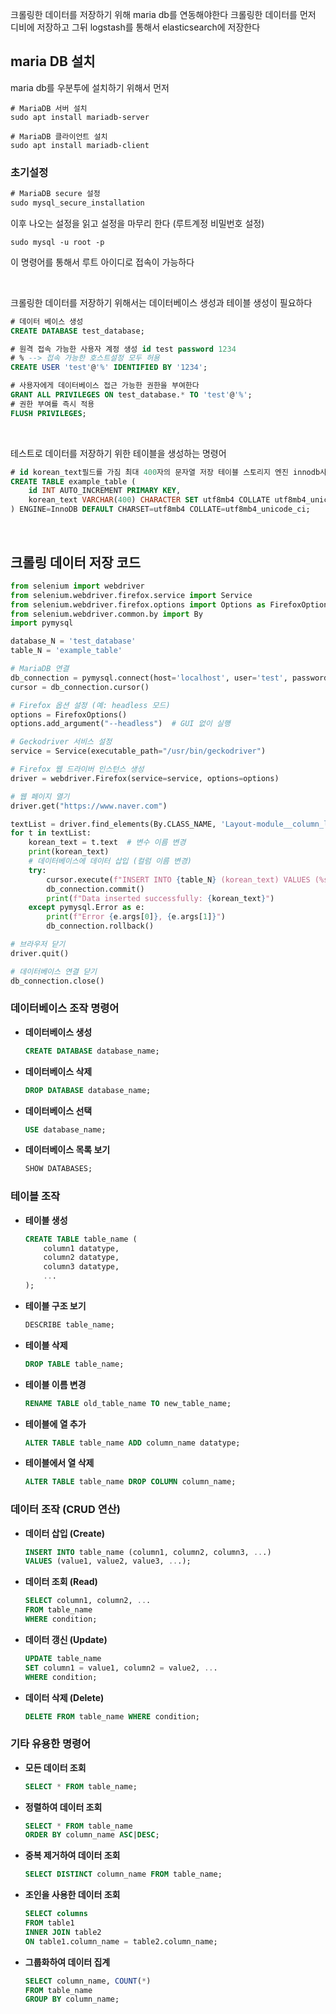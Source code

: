 크롤링한 데이터를 저장하기 위해 maria db를 연동해야한다 크롤링한 데이터를 먼저 디비에 저장하고 그뒤 logstash를 통해서 elasticsearch에 저장한다 

## maria DB 설치

maria db를 우분투에 설치하기 위해서 먼저

```shell
# MariaDB 서버 설치
sudo apt install mariadb-server
```

```shell
# MariaDB 클라이언트 설치
sudo apt install mariadb-client
```

### 초기설정

```sql
# MariaDB secure 설정
sudo mysql_secure_installation
```

이후 나오는 설정을 읽고 설정을 마무리 한다 (루트계정 비밀번호 설정)

```shell
sudo mysql -u root -p
```

이 명령어를 통해서 루트 아이디로 접속이 가능하다

&nbsp;

크롤링한 데이터를 저장하기 위해서는 데이터베이스 생성과 테이블 생성이 필요하다

``` sql
# 데이터 베이스 생성
CREATE DATABASE test_database;
```

``` sql
# 원격 접속 가능한 사용자 계정 생성 id test password 1234
# % --> 접속 가능한 호스트설정 모두 허용
CREATE USER 'test'@'%' IDENTIFIED BY '1234';
```

``` sql
# 사용자에게 데이터베이스 접근 가능한 권한을 부여한다
GRANT ALL PRIVILEGES ON test_database.* TO 'test'@'%';
# 권한 부여를 즉시 적용
FLUSH PRIVILEGES;
```

&nbsp;

테스트로 데이터를 저장하기 위한 테이블을 생성하는 명령어

``` sql
# id korean_text필드를 가짐 최대 400자의 문자열 저장 테이블 스토리지 엔진 innodb사용
CREATE TABLE example_table (
    id INT AUTO_INCREMENT PRIMARY KEY,
    korean_text VARCHAR(400) CHARACTER SET utf8mb4 COLLATE utf8mb4_unicode_ci NOT NULL
) ENGINE=InnoDB DEFAULT CHARSET=utf8mb4 COLLATE=utf8mb4_unicode_ci;
```

&nbsp;

## 크롤링 데이터 저장 코드

``` python
from selenium import webdriver
from selenium.webdriver.firefox.service import Service
from selenium.webdriver.firefox.options import Options as FirefoxOptions
from selenium.webdriver.common.by import By
import pymysql

database_N = 'test_database'
table_N = 'example_table'

# MariaDB 연결
db_connection = pymysql.connect(host='localhost', user='test', password='1234', db=database_N, charset='utf8')
cursor = db_connection.cursor()

# Firefox 옵션 설정 (예: headless 모드)
options = FirefoxOptions()
options.add_argument("--headless")  # GUI 없이 실행

# Geckodriver 서비스 설정
service = Service(executable_path="/usr/bin/geckodriver")

# Firefox 웹 드라이버 인스턴스 생성
driver = webdriver.Firefox(service=service, options=options)

# 웹 페이지 열기
driver.get("https://www.naver.com")  

textList = driver.find_elements(By.CLASS_NAME, 'Layout-module__column_left___tLO23')
for t in textList:
    korean_text = t.text  # 변수 이름 변경
    print(korean_text)  
    # 데이터베이스에 데이터 삽입 (컬럼 이름 변경)
    try:
        cursor.execute(f"INSERT INTO {table_N} (korean_text) VALUES (%s)", (korean_text,))
        db_connection.commit()
        print(f"Data inserted successfully: {korean_text}")
    except pymysql.Error as e:
        print(f"Error {e.args[0]}, {e.args[1]}")
        db_connection.rollback()

# 브라우저 닫기
driver.quit()

# 데이터베이스 연결 닫기
db_connection.close()

```





### 데이터베이스 조작 명령어

- **데이터베이스 생성**
  ```sql
  CREATE DATABASE database_name;
  ```

- **데이터베이스 삭제**
  ```sql
  DROP DATABASE database_name;
  ```

- **데이터베이스 선택**
  ```sql
  USE database_name;
  ```

- **데이터베이스 목록 보기**
  ```sql
  SHOW DATABASES;
  ```

### 테이블 조작

- **테이블 생성**
  
  ```sql
  CREATE TABLE table_name (
      column1 datatype,
      column2 datatype,
      column3 datatype,
      ...
  );
  ```
  
- **테이블 구조 보기**
  ```sql
  DESCRIBE table_name;
  ```

- **테이블 삭제**
  ```sql
  DROP TABLE table_name;
  ```

- **테이블 이름 변경**
  ```sql
  RENAME TABLE old_table_name TO new_table_name;
  ```

- **테이블에 열 추가**
  ```sql
  ALTER TABLE table_name ADD column_name datatype;
  ```

- **테이블에서 열 삭제**
  ```sql
  ALTER TABLE table_name DROP COLUMN column_name;
  ```

### 데이터 조작 (CRUD 연산)

- **데이터 삽입 (Create)**
  ```sql
  INSERT INTO table_name (column1, column2, column3, ...)
  VALUES (value1, value2, value3, ...);
  ```

- **데이터 조회 (Read)**
  ```sql
  SELECT column1, column2, ...
  FROM table_name
  WHERE condition;
  ```

- **데이터 갱신 (Update)**
  ```sql
  UPDATE table_name
  SET column1 = value1, column2 = value2, ...
  WHERE condition;
  ```

- **데이터 삭제 (Delete)**
  ```sql
  DELETE FROM table_name WHERE condition;
  ```

### 기타 유용한 명령어

- **모든 데이터 조회**
  
  ```sql
  SELECT * FROM table_name;
  ```
  
- **정렬하여 데이터 조회**
  ```sql
  SELECT * FROM table_name
  ORDER BY column_name ASC|DESC;
  ```

- **중복 제거하여 데이터 조회**
  ```sql
  SELECT DISTINCT column_name FROM table_name;
  ```

- **조인을 사용한 데이터 조회**
  ```sql
  SELECT columns
  FROM table1
  INNER JOIN table2
  ON table1.column_name = table2.column_name;
  ```

- **그룹화하여 데이터 집계**
  ```sql
  SELECT column_name, COUNT(*)
  FROM table_name
  GROUP BY column_name;
  ```
